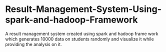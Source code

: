 # Result-Management-System-Using-spark-and-hadoop-Framework
A result management system created using spark and hadoop frame work which generates 10000 data on students randomly and visualize it while providing the analysis on it.
